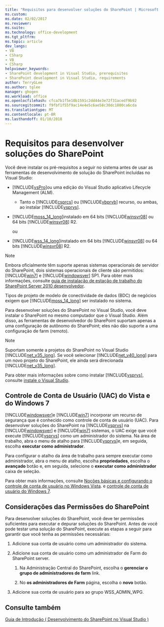 ```yaml
---
title: "Requisitos para desenvolver soluções do SharePoint | Microsoft Docs"
ms.custom: 
ms.date: 02/02/2017
ms.reviewer: 
ms.suite: 
ms.technology: office-development
ms.tgt_pltfrm: 
ms.topic: article
dev_langs:
- VB
- CSharp
- VB
- CSharp
helpviewer_keywords:
- SharePoint development in Visual Studio, prerequisites
- SharePoint development in Visual Studio, requirements
author: TerryGLee
ms.author: tglee
manager: ghogen
ms.workload: office
ms.openlocfilehash: cfca7b1f5e10b1591c2dd44e3e72f31acedf9b92
ms.sourcegitcommit: f9fbf1f55f9ac14e4e5c6ae58c30dc1800ca6cda
ms.translationtype: MT
ms.contentlocale: pt-BR
ms.lasthandoff: 01/10/2018
---
```

# <a name="requirements-for-developing-sharepoint-solutions"></a>Requisitos para desenvolver soluções do SharePoint
  Você deve instalar os pré-requisitos a seguir no sistema antes de usar as ferramentas de desenvolvimento de solução do SharePoint incluídas no Visual Studio:  
  
-   [!INCLUDE[vsPro](../sharepoint/includes/vspro-md.md)]ou uma edição do Visual Studio aplicativo Lifecycle Management (ALM).  
  
    -   Tanto o [!INCLUDE[csprcs](../sharepoint/includes/csprcs-md.md)] ou [!INCLUDE[vbprvb](../sharepoint/includes/vbprvb-md.md)] recurso, ou ambas, ao instalar [!INCLUDE[vsprvs](../sharepoint/includes/vsprvs-md.md)].  
  
-   [!INCLUDE[moss_14_long](../sharepoint/includes/moss-14-long-md.md)]instalado em 64 bits [!INCLUDE[winsvr08](../sharepoint/includes/winsvr08-md.md)] ou 64 bits [!INCLUDE[winsvr08](../sharepoint/includes/winsvr08-md.md)] R2.  
  
     ou  
  
-   [!INCLUDE[wss_14_long](../sharepoint/includes/wss-14-long-md.md)]instalado em 64 bits [!INCLUDE[winsvr08](../sharepoint/includes/winsvr08-md.md)] ou 64 bits [!INCLUDE[winsvr08](../sharepoint/includes/winsvr08-md.md)] R2.  
  
> [!NOTE]  
>  Embora oficialmente têm suporte apenas sistemas operacionais de servidor do SharePoint, dois sistemas operacionais de cliente são permitidos: [!INCLUDE[win7](../sharepoint/includes/win7-md.md)] e [!INCLUDE[windowsver](../sharepoint/includes/windowsver-md.md)] SP1. Para obter mais informações, consulte [guia de instalação de estação de trabalho do SharePoint Server 2010 desenvolvedor](http://go.microsoft.com/fwlink/?LinkID=164557).  
  
 Tipos de projeto de modelo de conectividade de dados (BDC) de negócios exigem que [!INCLUDE[moss_14_long](../sharepoint/includes/moss-14-long-md.md)] ser instalado no sistema.  
  
 Para desenvolver soluções do SharePoint no Visual Studio, você deve instalar o SharePoint no mesmo computador que o Visual Studio. Além disso, as ferramentas de desenvolvedor do SharePoint suportam apenas a uma configuração de autônomo do SharePoint; eles não dão suporte a uma configuração de farm (remoto).  
  
> [!NOTE]  
>  Suportam somente a projetos do SharePoint no Visual Studio [!INCLUDE[net_v35_long](../sharepoint/includes/net-v35-long-md.md)]. Se você selecionar [!INCLUDE[net_v40_long](../sharepoint/includes/net-v40-long-md.md)] para um novo projeto do SharePoint, ele ainda será direcionada [!INCLUDE[net_v35_long](../sharepoint/includes/net-v35-long-md.md)].  
  
 Para obter mais informações sobre como instalar [!INCLUDE[vsprvs](../sharepoint/includes/vsprvs-md.md)], consulte [instale o Visual Studio](../install/install-visual-studio.md).  
  
## <a name="vista-and-windows-7-user-account-control-uac"></a>Controle de Conta de Usuário (UAC) do Vista e do Windows 7  
 [!INCLUDE[windowsver](../sharepoint/includes/windowsver-md.md)]e [!INCLUDE[win7](../sharepoint/includes/win7-md.md)] incorporar um recurso de segurança que é conhecido como controle de conta de usuário (UAC). Para desenvolver soluções do SharePoint na [!INCLUDE[vsprvs](../sharepoint/includes/vsprvs-md.md)] na [!INCLUDE[windowsver](../sharepoint/includes/windowsver-md.md)] e [!INCLUDE[win7](../sharepoint/includes/win7-md.md)] sistemas, o UAC exige que você execute [!INCLUDE[vsprvs](../sharepoint/includes/vsprvs-md.md)] como um administrador do sistema. Na área de trabalho, abra o menu de atalho para [!INCLUDE[vsprvs](../sharepoint/includes/vsprvs-md.md)]e, em seguida, escolha **executar como administrador**.  
  
 Para configurar o atalho da área de trabalho para sempre executar como administrador, abra o menu de atalho, escolha **propriedades**, escolha o **avançado** botão e, em seguida, selecione o **executar como administrador**  caixa de seleção.  
  
 Para obter mais informações, consulte [Noções básicas e configurando o controle de conta de usuário no Windows Vista](http://go.microsoft.com/fwlink/?LinkID=156476). e [controle de conta de usuário do Windows 7](http://go.microsoft.com/fwlink/?LinkId=177523).  
  
## <a name="sharepoint-permissions-considerations"></a>Considerações das Permissões do SharePoint  
 Para desenvolver soluções do SharePoint, você deve ter permissões suficientes para executar e depurar soluções do SharePoint. Antes de você pode testar uma solução do SharePoint, execute as etapas a seguir para garantir que você tenha as permissões necessárias:  
  
1.  Adicione sua conta de usuário como um administrador do sistema.  
  
2.  Adicione sua conta de usuário como um administrador de Farm do SharePoint server.  
  
    1.  Na Administração Central do SharePoint, escolha o **gerenciar o grupo de administradores de farm** link.  
  
    2.  No **os administradores de Farm** página, escolha o **novo** botão.  
  
3.  Adicione sua conta de usuário para ao grupo WSS_ADMIN_WPG.  
  
## <a name="see-also"></a>Consulte também  
 [Guia de Introdução &#40; Desenvolvimento do SharePoint no Visual Studio &#41;](../sharepoint/getting-started-sharepoint-development-in-visual-studio.md)  
  
  